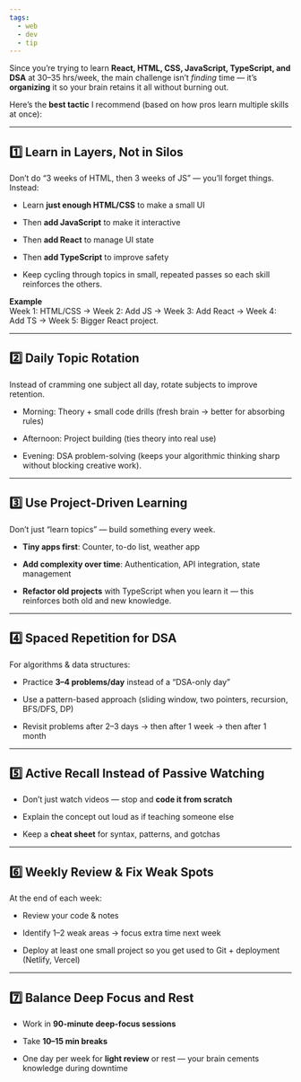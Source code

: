 ```yaml
---
tags:
  - web
  - dev
  - tip
---
```


Since you’re trying to learn **React, HTML, CSS, JavaScript, TypeScript, and DSA** at 30–35 hrs/week, the main challenge isn’t _finding_ time — it’s **organizing** it so your brain retains it all without burning out.

Here’s the **best tactic** I recommend (based on how pros learn multiple skills at once):

---

## 1️⃣ **Learn in Layers, Not in Silos**

Don’t do “3 weeks of HTML, then 3 weeks of JS” — you’ll forget things.  
Instead:

- Learn **just enough HTML/CSS** to make a small UI
    
- Then **add JavaScript** to make it interactive
    
- Then **add React** to manage UI state
    
- Then **add TypeScript** to improve safety
    
- Keep cycling through topics in small, repeated passes so each skill reinforces the others.
    

**Example**  
Week 1: HTML/CSS → Week 2: Add JS → Week 3: Add React → Week 4: Add TS → Week 5: Bigger React project.

---

## 2️⃣ **Daily Topic Rotation**

Instead of cramming one subject all day, rotate subjects to improve retention.

- Morning: Theory + small code drills (fresh brain → better for absorbing rules)
    
- Afternoon: Project building (ties theory into real use)
    
- Evening: DSA problem-solving (keeps your algorithmic thinking sharp without blocking creative work).
    

---

## 3️⃣ **Use Project-Driven Learning**

Don’t just “learn topics” — build something every week.

- **Tiny apps first**: Counter, to-do list, weather app
    
- **Add complexity over time**: Authentication, API integration, state management
    
- **Refactor old projects** with TypeScript when you learn it — this reinforces both old and new knowledge.
    

---

## 4️⃣ **Spaced Repetition for DSA**

For algorithms & data structures:

- Practice **3–4 problems/day** instead of a “DSA-only day”
    
- Use a pattern-based approach (sliding window, two pointers, recursion, BFS/DFS, DP)
    
- Revisit problems after 2–3 days → then after 1 week → then after 1 month
    

---

## 5️⃣ **Active Recall Instead of Passive Watching**

- Don’t just watch videos — stop and **code it from scratch**
    
- Explain the concept out loud as if teaching someone else
    
- Keep a **cheat sheet** for syntax, patterns, and gotchas
    

---

## 6️⃣ **Weekly Review & Fix Weak Spots**

At the end of each week:

- Review your code & notes
    
- Identify 1–2 weak areas → focus extra time next week
    
- Deploy at least one small project so you get used to Git + deployment (Netlify, Vercel)
    

---

## 7️⃣ **Balance Deep Focus and Rest**

- Work in **90-minute deep-focus sessions**
    
- Take **10–15 min breaks**
    
- One day per week for **light review** or rest — your brain cements knowledge during downtime
    
